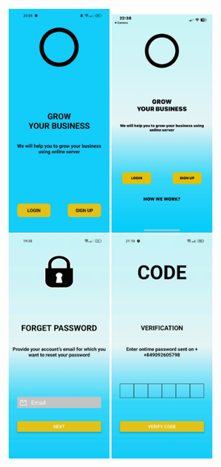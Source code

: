 <p align="center">
  <img src="./screen/first_screen.jpg" width="200"/>
  <img src="./screen/cau1a.png" width="200"/>
  <img src="./screen/cau1b.jpg" width="200"/>
  <img src="./screen/cau1c.jpg" width="200"/>
</p>
